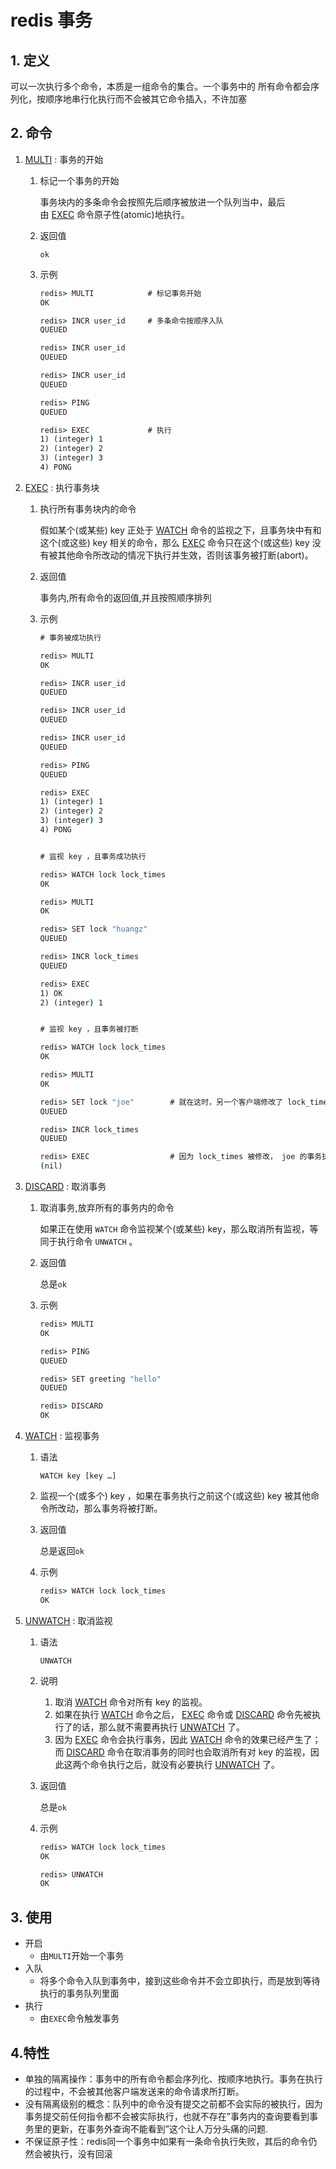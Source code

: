 # redis 事务

## 1. 定义

可以一次执行多个命令，本质是一组命令的集合。一个事务中的
所有命令都会序列化，按顺序地串行化执行而不会被其它命令插入，不许加塞

## 2. 命令

1. [MULTI](http://redisdoc.com/transaction/multi.html) : 事务的开始

   1. 标记一个事务的开始

       事务块内的多条命令会按照先后顺序被放进一个队列当中，最后由 [EXEC](http://redisdoc.com/transaction/exec.html#exec) 命令原子性(atomic)地执行。 

   2. 返回值

      `ok`

   3. 示例

      ```cmd
      redis> MULTI            # 标记事务开始
      OK
      
      redis> INCR user_id     # 多条命令按顺序入队
      QUEUED
      
      redis> INCR user_id
      QUEUED
      
      redis> INCR user_id
      QUEUED
      
      redis> PING
      QUEUED
      
      redis> EXEC             # 执行
      1) (integer) 1
      2) (integer) 2
      3) (integer) 3
      4) PONG
      ```

      

2. [EXEC](http://redisdoc.com/transaction/exec.html) : 执行事务块

   1. 执行所有事务块内的命令

      假如某个(或某些) key 正处于 [WATCH](http://redisdoc.com/transaction/watch.html#watch) 命令的监视之下，且事务块中有和这个(或这些) key 相关的命令，那么 [EXEC](http://redisdoc.com/transaction/exec.html#exec) 命令只在这个(或这些) key 没有被其他命令所改动的情况下执行并生效，否则该事务被打断(abort)。 

   2. 返回值

      事务内,所有命令的返回值,并且按照顺序排列

   3. 示例

      ```cmd
      # 事务被成功执行
      
      redis> MULTI
      OK
      
      redis> INCR user_id
      QUEUED
      
      redis> INCR user_id
      QUEUED
      
      redis> INCR user_id
      QUEUED
      
      redis> PING
      QUEUED
      
      redis> EXEC
      1) (integer) 1
      2) (integer) 2
      3) (integer) 3
      4) PONG
      
      
      # 监视 key ，且事务成功执行
      
      redis> WATCH lock lock_times
      OK
      
      redis> MULTI
      OK
      
      redis> SET lock "huangz"
      QUEUED
      
      redis> INCR lock_times
      QUEUED
      
      redis> EXEC
      1) OK
      2) (integer) 1
      
      
      # 监视 key ，且事务被打断
      
      redis> WATCH lock lock_times
      OK
      
      redis> MULTI
      OK
      
      redis> SET lock "joe"        # 就在这时，另一个客户端修改了 lock_times 的值
      QUEUED
      
      redis> INCR lock_times
      QUEUED
      
      redis> EXEC                  # 因为 lock_times 被修改， joe 的事务执行失败
      (nil)
      ```

      

3. [DISCARD](http://redisdoc.com/transaction/discard.html) : 取消事务

   1. 取消事务,放弃所有的事务内的命令

      如果正在使用 `WATCH` 命令监视某个(或某些) key，那么取消所有监视，等同于执行命令 `UNWATCH` 。 

   2. 返回值

      总是`ok`

   3. 示例

      ```cmd
      redis> MULTI
      OK
      
      redis> PING
      QUEUED
      
      redis> SET greeting "hello"
      QUEUED
      
      redis> DISCARD
      OK
      ```

      

4. [WATCH](http://redisdoc.com/transaction/watch.html) : 监视事务

   1. 语法

      `WATCH key [key …] `

   2. 监视一个(或多个) key ，如果在事务执行之前这个(或这些) key 被其他命令所改动，那么事务将被打断。 

   3. 返回值

      总是返回`ok`

   4. 示例

      ```cmd
      redis> WATCH lock lock_times
      OK
      ```

      

5. [UNWATCH](http://redisdoc.com/transaction/unwatch.html) : 取消监视

   1. 语法

      `UNWATCH `

   2. 说明

      1. 取消 [WATCH](http://redisdoc.com/transaction/watch.html#watch) 命令对所有 key 的监视。
      2. 如果在执行 [WATCH](http://redisdoc.com/transaction/watch.html#watch) 命令之后， [EXEC](http://redisdoc.com/transaction/exec.html#exec) 命令或 [DISCARD](http://redisdoc.com/transaction/discard.html#discard) 命令先被执行了的话，那么就不需要再执行 [UNWATCH](http://redisdoc.com/transaction/unwatch.html#unwatch) 了。
      3. 因为 [EXEC](http://redisdoc.com/transaction/exec.html#exec) 命令会执行事务，因此 [WATCH](http://redisdoc.com/transaction/watch.html#watch) 命令的效果已经产生了；而 [DISCARD](http://redisdoc.com/transaction/discard.html#discard) 命令在取消事务的同时也会取消所有对 key 的监视，因此这两个命令执行之后，就没有必要执行 [UNWATCH](http://redisdoc.com/transaction/unwatch.html#unwatch) 了。

   3. 返回值

      总是`ok`

   4. 示例

      ```cmd
      redis> WATCH lock lock_times
      OK
      
      redis> UNWATCH
      OK
      ```

      

## 3. 使用

* 开启
  * 由`MULTI`开始一个事务
* 入队
  * 将多个命令入队到事务中，接到这些命令并不会立即执行，而是放到等待执行的事务队列里面
* 执行
  * 由`EXEC`命令触发事务

## 4.特性

 * 单独的隔离操作：事务中的所有命令都会序列化、按顺序地执行。事务在执行的过程中，不会被其他客户端发送来的命令请求所打断。
 * 没有隔离级别的概念：队列中的命令没有提交之前都不会实际的被执行，因为事务提交前任何指令都不会被实际执行，也就不存在”事务内的查询要看到事务里的更新，在事务外查询不能看到”这个让人万分头痛的问题.
 * 不保证原子性：redis同一个事务中如果有一条命令执行失败，其后的命令仍然会被执行，没有回滚



